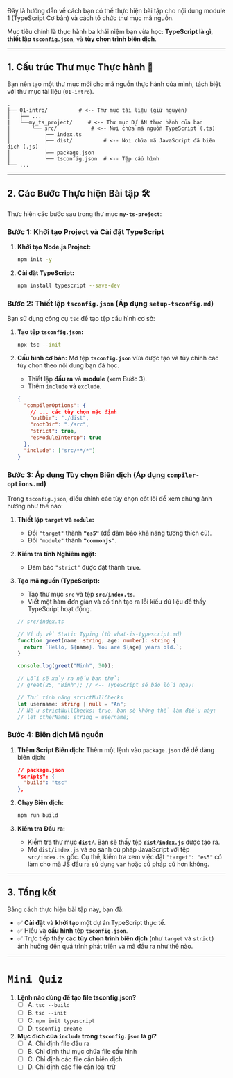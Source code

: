 Đây là hướng dẫn về cách bạn có thể thực hiện bài tập cho nội dung module 1 (TypeScript Cơ bản) và cách tổ chức thư mục mã nguồn.

Mục tiêu chính là thực hành ba khái niệm bạn vừa học: **TypeScript là gì**, **thiết lập `tsconfig.json`**, và **tùy chọn trình biên dịch**.

-----

## 1\. Cấu trúc Thư mục Thực hành 📁

Bạn nên tạo một thư mục mới cho mã nguồn thực hành của mình, tách biệt với thư mục tài liệu (`01-intro`).

```
.
├── 01-intro/          # <-- Thư mục tài liệu (giữ nguyên)
│   ├── ...
|   └──my_ts_project/     # <-- Thư mục DỰ ÁN thực hành của bạn
│       └── src/           # <-- Nơi chứa mã nguồn TypeScript (.ts)
│           ├── index.ts
│           ├── dist/          # <-- Nơi chứa mã JavaScript đã biên dịch (.js)
│           ├── package.json
│           └── tsconfig.json  # <-- Tệp cấu hình
└── ...
```

-----

## 2\. Các Bước Thực hiện Bài tập 🛠️

Thực hiện các bước sau trong thư mục **`my-ts-project`**:

### Bước 1: Khởi tạo Project và Cài đặt TypeScript

1.  **Khởi tạo Node.js Project:**
    ```bash
    npm init -y
    ```
2.  **Cài đặt TypeScript:**
    ```bash
    npm install typescript --save-dev
    ```

### Bước 2: Thiết lập `tsconfig.json` (Áp dụng `setup-tsconfig.md`)

Bạn sử dụng công cụ `tsc` để tạo tệp cấu hình cơ sở:

1.  **Tạo tệp `tsconfig.json`:**

    ```bash
    npx tsc --init
    ```

2.  **Cấu hình cơ bản:** Mở tệp **`tsconfig.json`** vừa được tạo và tùy chỉnh các tùy chọn theo nội dung bạn đã học.

      * Thiết lập **đầu ra** và **module** (xem Bước 3).
      * Thêm `include` và `exclude`.

    <!-- end list -->

    ```json
    {
      "compilerOptions": {
        // ... các tùy chọn mặc định
        "outDir": "./dist",
        "rootDir": "./src",
        "strict": true,
        "esModuleInterop": true
      },
      "include": ["src/**/*"]
    }
    ```

### Bước 3: Áp dụng Tùy chọn Biên dịch (Áp dụng `compiler-options.md`)

Trong `tsconfig.json`, điều chỉnh các tùy chọn cốt lõi để xem chúng ảnh hưởng như thế nào:

1.  **Thiết lập `target` và `module`:**

      * Đổi `"target"` thành **`"es5"`** (để đảm bảo khả năng tương thích cũ).
      * Đổi `"module"` thành **`"commonjs"`**.

2.  **Kiểm tra tính Nghiêm ngặt:**

      * Đảm bảo `"strict"` được đặt thành **`true`**.

3.  **Tạo mã nguồn (TypeScript):**

      * Tạo thư mục `src` và tệp **`src/index.ts`**.
      * Viết một hàm đơn giản và cố tình tạo ra lỗi kiểu dữ liệu để thấy TypeScript hoạt động.

    <!-- end list -->

    ```typescript
    // src/index.ts

    // Ví dụ về Static Typing (từ what-is-typescript.md)
    function greet(name: string, age: number): string {
      return `Hello, ${name}. You are ${age} years old.`;
    }

    console.log(greet("Minh", 30));

    // Lỗi sẽ xảy ra nếu bạn thử:
    // greet(25, "Binh"); // <-- TypeScript sẽ báo lỗi ngay!

    // Thử tính năng strictNullChecks
    let username: string | null = "An";
    // Nếu strictNullChecks: true, bạn sẽ không thể làm điều này:
    // let otherName: string = username;
    ```

### Bước 4: Biên dịch Mã nguồn

1.  **Thêm Script Biên dịch:** Thêm một lệnh vào `package.json` để dễ dàng biên dịch:

    ```json
    // package.json
    "scripts": {
      "build": "tsc"
    },
    ```

2.  **Chạy Biên dịch:**

    ```bash
    npm run build
    ```

3.  **Kiểm tra Đầu ra:**

      * Kiểm tra thư mục **`dist/`**. Bạn sẽ thấy tệp **`dist/index.js`** được tạo ra.
      * Mở `dist/index.js` và so sánh cú pháp JavaScript với tệp `src/index.ts` gốc. Cụ thể, kiểm tra xem việc đặt `"target": "es5"` có làm cho mã JS đầu ra sử dụng `var` hoặc cú pháp cũ hơn không.

-----

## 3\. Tổng kết

Bằng cách thực hiện bài tập này, bạn đã:

  * ✅ **Cài đặt** và **khởi tạo** một dự án TypeScript thực tế.
  * ✅ Hiểu và **cấu hình** tệp **`tsconfig.json`**.
  * ✅ Trực tiếp thấy các **tùy chọn trình biên dịch** (như `target` và `strict`) ảnh hưởng đến quá trình phát triển và mã đầu ra như thế nào.

---
# `Mini Quiz`

1. **Lệnh nào dùng để tạo file tsconfig.json?**
    - [ ] A. `tsc --build`
    - [ ] B. `tsc --init`
    - [ ] C. `npm init typescript`
    - [ ] D. `tsconfig create`
2. **Mục đích của `include` trong `tsconfig.json` là gì?**
    - [ ] A. Chỉ định file đầu ra
    - [ ] B. Chỉ định thư mục chứa file cấu hình
    - [ ] C. Chỉ định các file cần biên dịch
    - [ ] D. Chỉ định các file cần loại trừ